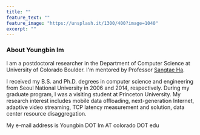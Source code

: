 ```yaml
---
title: ""
feature_text: ""
feature_image: "https://unsplash.it/1300/400?image=1040"
excerpt: ""
---
```


### About Youngbin Im
I am a postdoctoral researcher in the Department of Computer Science at University of Colorado Boulder.
I'm mentored by Professor [Sangtae Ha](http://ngn.cs.colorado.edu/~sangtaeha/).

I received my B.S. and Ph.D. degrees in computer science and engineering from Seoul National University in 2006 and 2014, respectively. During my graduate program, I was a visiting student at Princeton University. My research interest includes mobile data offloading, 
next-generation Internet, adaptive video streaming, TCP latency measurement and solution, data center resource disaggregation.

My e-mail address is Youngbin DOT Im AT colorado DOT edu
